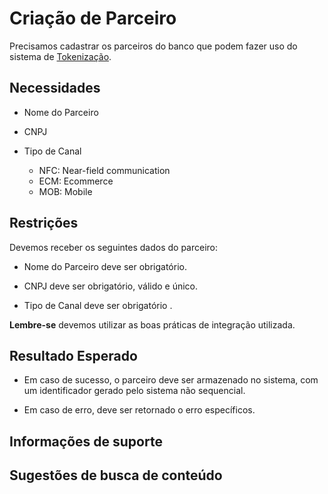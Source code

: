 # Criação de Parceiro

Precisamos cadastrar os parceiros do banco que podem fazer uso do sistema de [Tokenização](../README.md).

## Necessidades

- Nome do Parceiro

- CNPJ

- Tipo de Canal
    - NFC: Near-field communication    
    - ECM: Ecommerce       
    - MOB: Mobile
       
## Restrições

Devemos receber os seguintes dados do parceiro:

- Nome do Parceiro deve ser obrigatório.

- CNPJ deve ser obrigatório, válido e único.

- Tipo de Canal deve ser obrigatório .

**Lembre-se** devemos utilizar as boas práticas de integração utilizada.

## Resultado Esperado

- Em caso de sucesso, o parceiro deve ser armazenado no sistema, com um identificador gerado pelo sistema não sequencial.

- Em caso de erro, deve ser retornado o erro específicos.

## Informações de suporte

## Sugestões de busca de conteúdo